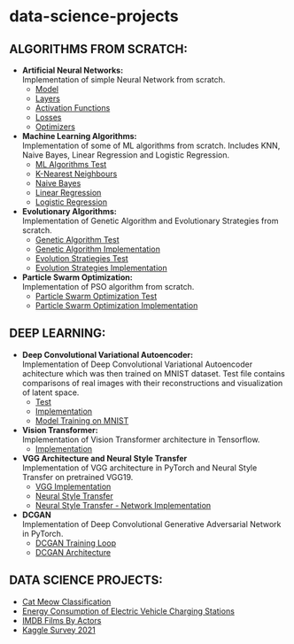 # data-science-projects

## ALGORITHMS FROM SCRATCH:
- **Artificial Neural Networks:** \
    Implementation of simple Neural Network from scratch.
    - [Model](neural-network-from-scratch/model.py)
    - [Layers](neural-network-from-scratch/layers.py)
    - [Activation Functions](neural-network-from-scratch/activations.py)
    - [Losses](neural-network-from-scratch/losses.py)
    - [Optimizers](neural-network-from-scratch/optimizers.py)
- **Machine Learning Algorithms:** \
    Implementation of some of ML algorithms from scratch. Includes KNN, Naive Bayes, Linear Regression and Logistic Regression.
    - [ML Algorithms Test](ml-algorithms-from-scratch/ml_algorithms_test.ipynb)
    - [K-Nearest Neighbours](ml-algorithms-from-scratch/knn.py)
    - [Naive Bayes](ml-algorithms-from-scratch/naive_bayes.py)
    - [Linear Regression](ml-algorithms-from-scratch/linear_regression.py)
    - [Logistic Regression](ml-algorithms-from-scratch/logistic_regression.py)
- **Evolutionary Algorithms:** \
    Implementation of Genetic Algorithm and Evolutionary Strategies from scratch.
    - [Genetic Algorithm Test](genetic-algorithm/ga_test.ipynb)
    - [Genetic Algorithm Implementation](genetic-algorithm/simple_genetic_algorithms.py)
    - [Evolution Stratiegies Test](genetic-algorithm/es_test.ipynb)
    - [Evolution Strategies Implementation](genetic-algorithm/simple_evolution_strategies.py)
- **Particle Swarm Optimization:** \
    Implementation of PSO algorithm from scratch.
    - [Particle Swarm Optimization Test](particle-swarm-optimization/particle_swarm_test.ipynb)
    - [Particle Swarm Optimization Implementation](particle-swarm-optimization/pso.py)
    
## DEEP LEARNING:
- **Deep Convolutional Variational Autoencoder:** \
    Implementation of Deep Convolutional Variational Autoencoder achitecture which was then trained on MNIST dataset. Test file contains comparisons of real images with their reconstructions and visualization of latent space.
    - [Test](deep-convolutional-variational-autoencoder/dcvae_test.ipynb)
    - [Implementation](deep-convolutional-variational-autoencoder/dcvae.py)
    - [Model Training on MNIST](deep-convolutional-variational-autoencoder/dcvae_train_mnist.ipynb)
- **Vision Transformer:** \
    Implementation of Vision Transformer architecture in Tensorflow.
    - [Implementation](vision-transformer-architecture/vit_model.py)
- **VGG Architecture and Neural Style Transfer** \
    Implementation of VGG architecture in PyTorch and Neural Style Transfer on pretrained VGG19.
    - [VGG Implementation](vgg-net/vgg_net.py)
    - [Neural Style Transfer](vgg-net/vgg_nst.ipynb)
    - [Neural Style Transfer - Network Implementation](vgg-net/vgg_neural_style_transfer.py)
- **DCGAN** \
    Implementation of Deep Convolutional Generative Adversarial Network in PyTorch.
    - [DCGAN Training Loop](generative-adversarial-networks/deep-convolutional-gan/dcgan_train.ipynb)
    - [DCGAN Architecture](data-science-projects/generative-adversarial-networks/deep-convolutional-gan/dcgan.py)

## DATA SCIENCE PROJECTS:
- [Cat Meow Classification](cat-meow-classification/Code_Cat-Meow_Classification.ipynb)
- [Energy Consumption of Electric Vehicle Charging Stations](electric_vehicle_charging_station_energy_consumption/Code_Electric-Vehicle-Charging-Station-Energy-Consumption.ipynb)
- [IMDB Films By Actors](imdb-films-by-actor-for-10k-actors/Code_Imdb-Films-By-Actor.ipynb)
- [Kaggle Survey 2021](kaggle-survey-2021/Code_Kaggle-Survey-2021.ipynb)
